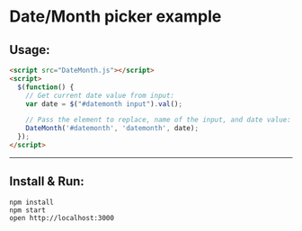 # Date/Month picker example


## Usage:
```html
<script src="DateMonth.js"></script>
<script>
  $(function() {
    // Get current date value from input:
    var date = $("#datemonth input").val();

    // Pass the element to replace, name of the input, and date value:
    DateMonth('#datemonth', 'datemonth', date);
  });
</script>
```
----

## Install & Run:

    npm install
    npm start
    open http://localhost:3000
